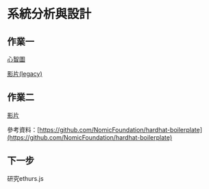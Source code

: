 # 系統分析與設計

## 作業一

  [心智圖](https://gitmind.com/app/docs/mfc2jqi5)

  [影片(legacy)](https://youtu.be/SG2m4Y3UR_E)

## 作業二

  [影片](https://youtu.be/ziRnf9u_lWI)
  
  參考資料：[https://github.com/NomicFoundation/hardhat-boilerplate](https://github.com/NomicFoundation/hardhat-boilerplate)
  
## 下一步
  
  研究ethurs.js
